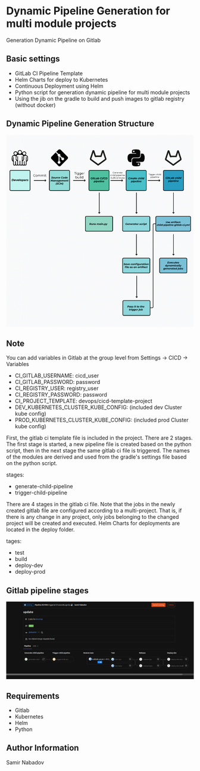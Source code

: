 __Dynamic Pipeline Generation for multi module projects__
================================

Generation Dynamic Pipeline on Gitlab

Basic settings
------------
* GitLab CI Pipeline Template
* Helm Charts for deploy to Kubernetes
* Continuous Deployment using Helm
* Python script for generation dynamic pipeline for multi module projects
* Using the jib on the gradle to build and push images to gitlab registry (without docker)

Dynamic Pipeline Generation Structure
------------
![Screenshot](dynamic_pipeline_generation.png)

Note
------------
You can add variables in Gitlab at the group level from Settings -> CICD -> Variables

* CI_GITLAB_USERNAME: cicd_user
* CI_GITLAB_PASSWORD: password
* CI_REGISTRY_USER: registry_user
* CI_REGISTRY_PASSWORD: password
* CI_PROJECT_TEMPLATE: devops/cicd-template-project
* DEV_KUBERNETES_CLUSTER_KUBE_CONFIG: (included dev Cluster kube config)
* PROD_KUBERNETES_CLUSTER_KUBE_CONFIG: (included prod Cluster kube config)

First, the gitlab ci template file is included in the project. There are 2 stages. The first stage is started, a new pipeline file is created based on the python script, then in the next stage the same gitlab ci file is triggered. The names of the modules are derived and used from the gradle's settings file  based on the python script.

stages:
  - generate-child-pipeline
  - trigger-child-pipeline

There are 4 stages in the gitlab ci file. Note that the jobs in the newly created gitlab file are configured according to a multi-project. That is, if there is any change in any project, only jobs belonging to the changed project will be created and executed. Helm Charts for deployments are located in the deploy folder.

tages:
  - test  
  - build
  - deploy-dev
  - deploy-prod

Gitlab pipeline stages
------------
![Screenshot](gitlab_pipeline_stages.png)

__Requirements__
------------
* Gitlab
* Kubernetes
* Helm
* Python

__Author Information__
------------------

Samir Nabadov
